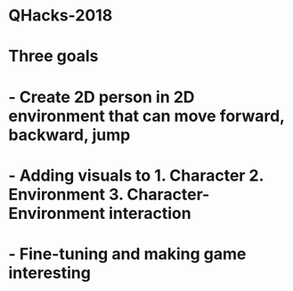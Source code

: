 # QHacks-2018
# Three goals
# 	- Create 2D person in 2D environment that can move forward, backward, jump
# 	- Adding visuals to 1. Character 2. Environment 3. Character-Environment interaction
# 	- Fine-tuning and making game interesting